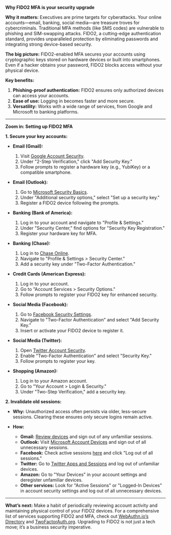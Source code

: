 **Why FIDO2 MFA is your security upgrade**

**Why it matters:** Executives are prime targets for cyberattacks. Your online accounts—email, banking, social media—are treasure troves for cybercriminals. Traditional MFA methods (like SMS codes) are vulnerable to phishing and SIM-swapping attacks. FIDO2, a cutting-edge authentication standard, provides unparalleled protection by eliminating passwords and integrating strong device-based security.

**The big picture:** FIDO2-enabled MFA secures your accounts using cryptographic keys stored on hardware devices or built into smartphones. Even if a hacker obtains your password, FIDO2 blocks access without your physical device.

**Key benefits:**
1. **Phishing-proof authentication:** FIDO2 ensures only authorized devices can access your accounts.
2. **Ease of use:** Logging in becomes faster and more secure.
3. **Versatility:** Works with a wide range of services, from Google and Microsoft to banking platforms.

---

**Zoom in: Setting up FIDO2 MFA**

**1. Secure your key accounts:**

- **Email (Gmail):**
  1. Visit [Google Account Security](https://myaccount.google.com/security).
  2. Under "2-Step Verification," click "Add Security Key."
  3. Follow prompts to register a hardware key (e.g., YubiKey) or a compatible smartphone.

- **Email (Outlook):**
  1. Go to [Microsoft Security Basics](https://account.microsoft.com/security).
  2. Under "Additional security options," select "Set up a security key."
  3. Register a FIDO2 device following the prompts.

- **Banking (Bank of America):**
  1. Log in to your account and navigate to "Profile & Settings."
  2. Under "Security Center," find options for "Security Key Registration."
  3. Register your hardware key for MFA.

- **Banking (Chase):**
  1. Log in to [Chase Online](https://secure01b.chase.com).
  2. Navigate to "Profile & Settings > Security Center."
  3. Add a security key under "Two-Factor Authentication."

- **Credit Cards (American Express):**
  1. Log in to your account.
  2. Go to "Account Services > Security Options."
  3. Follow prompts to register your FIDO2 key for enhanced security.

- **Social Media (Facebook):**
  1. Go to [Facebook Security Settings](https://www.facebook.com/settings?tab=security).
  2. Navigate to "Two-Factor Authentication" and select "Add Security Key."
  3. Insert or activate your FIDO2 device to register it.

- **Social Media (Twitter):**
  1. Open [Twitter Account Security](https://twitter.com/settings/security_and_account_access).
  2. Enable "Two-Factor Authentication" and select "Security Key."
  3. Follow prompts to register your key.

- **Shopping (Amazon):**
  1. Log in to your Amazon account.
  2. Go to "Your Account > Login & Security."
  3. Under "Two-Step Verification," add a security key.

**2. Invalidate old sessions:**

- **Why:** Unauthorized access often persists via older, less-secure sessions. Clearing these ensures only secure logins remain active.

- **How:**
  - **Gmail:** [Review devices](https://myaccount.google.com/device-activity) and sign out of any unfamiliar sessions.
  - **Outlook:** Visit [Microsoft Account Devices](https://account.microsoft.com/devices) and sign out of all unnecessary sessions.
  - **Facebook:** Check active sessions [here](https://www.facebook.com/settings?tab=security) and click "Log out of all sessions."
  - **Twitter:** Go to [Twitter Apps and Sessions](https://twitter.com/settings/sessions) and log out of unfamiliar devices.
  - **Amazon:** Go to "Your Devices" in your account settings and deregister unfamiliar devices.
  - **Other services:** Look for "Active Sessions" or "Logged-In Devices" in account security settings and log out of all unnecessary devices.

---

**What’s next:** Make a habit of periodically reviewing account activity and maintaining physical control of your FIDO2 devices. For a comprehensive list of services supporting FIDO2 and MFA, check out [WebAuthn.io’s Directory](https://webauthn.io/directory/) and [TwoFactorAuth.org](https://twofactorauth.org/). Upgrading to FIDO2 is not just a tech move; it’s a business security imperative.

